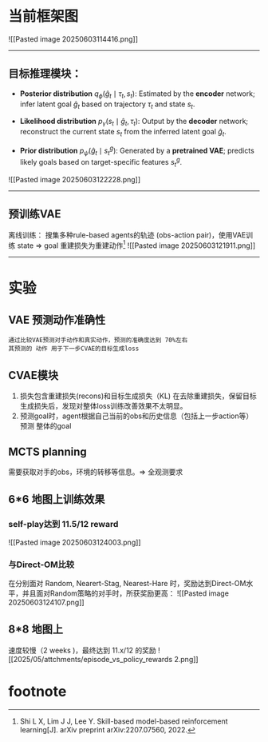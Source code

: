 # 当前框架图
![[Pasted image 20250603114416.png]]

---

## 目标推理模块：
* **Posterior distribution** $q_\phi(\hat{g}_t \mid \tau_t, s_t)$:
  Estimated by the **encoder** network;  infer latent goal $\hat{g}_t$ based on  trajectory $\tau_t$ and state $s_t$.

* **Likelihood distribution** $p_\gamma(s_t \mid \hat{g}_t, \tau_t)$:
  Output by the **decoder** network;  reconstruct the current state $s_t$ from the inferred latent goal $\hat{g}_t$.

* **Prior distribution** $p_\psi(\hat{g}_t \mid s_t^g)$:
  Generated by a **pretrained VAE**; predicts likely goals based on target-specific features $s_t^g$.

![[Pasted image 20250603122228.png]]

---

## 预训练VAE
离线训练：
		搜集多种rule-based agents的轨迹 (obs-action pair)，使用VAE训练 state $\Longrightarrow$ goal
	重建损失为重建动作[^1]  ![[Pasted image 20250603121911.png]]


---

# 实验
## VAE 预测动作准确性
	通过比较VAE预测对手动作和真实动作，预测的准确度达到 70%左右
	其预测的 动作 用于下一步CVAE的目标生成loss

## CVAE模块
1. 损失包含重建损失(recons)和目标生成损失（KL)
	在去除重建损失，保留目标生成损失后，发现对整体loss训练改善效果不太明显。
2. 预测goal时，agent根据自己当前的obs和历史信息（包括上一步action等） 预测 整体的goal

## MCTS planning
需要获取对手的obs，环境的转移等信息。$\Longrightarrow$ 全观测要求


## 6\*6 地图上训练效果
### self-play达到 11.5/12 reward
![[Pasted image 20250603124003.png]]

### 与Direct-OM比较
在分别面对 Random, Nearert-Stag, Nearest-Hare 时，奖励达到Direct-OM水平，并且面对Random策略的对手时，所获奖励更高：
![[Pasted image 20250603124107.png]]


## 8\*8 地图上
 速度较慢（2 weeks )，最终达到 11.x/12 的奖励
![[2025/05/attchments/episode_vs_policy_rewards 2.png]]






# footnote

[^1]: Shi L X, Lim J J, Lee Y. Skill-based model-based reinforcement learning[J]. arXiv preprint arXiv:2207.07560, 2022.